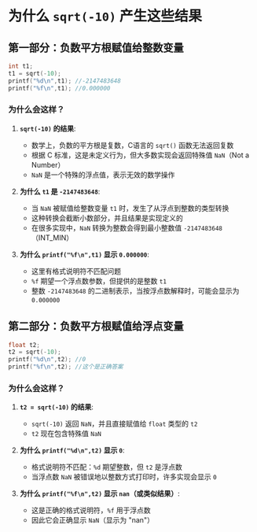 # 为什么 `sqrt(-10)` 产生这些结果

## 第一部分：负数平方根赋值给整数变量

```c
int t1;
t1 = sqrt(-10);
printf("%d\n",t1); //-2147483648
printf("%f\n",t1); //0.000000
```

### 为什么会这样？

1. **`sqrt(-10)` 的结果**:
   - 数学上，负数的平方根是复数，C语言的 `sqrt()` 函数无法返回复数
   - 根据 C 标准，这是未定义行为，但大多数实现会返回特殊值 `NaN`（Not a Number）
   - `NaN` 是一个特殊的浮点值，表示无效的数学操作

2. **为什么 `t1` 是 `-2147483648`**:
   - 当 `NaN` 被赋值给整数变量 `t1` 时，发生了从浮点到整数的类型转换
   - 这种转换会截断小数部分，并且结果是实现定义的
   - 在很多实现中，`NaN` 转换为整数会得到最小整数值 `-2147483648`（INT_MIN）

3. **为什么 `printf("%f\n",t1)` 显示 `0.000000`**:
   - 这里有格式说明符不匹配问题
   - `%f` 期望一个浮点数参数，但提供的是整数 `t1`
   - 整数 `-2147483648` 的二进制表示，当按浮点数解释时，可能会显示为 `0.000000`

## 第二部分：负数平方根赋值给浮点变量

```c
float t2;
t2 = sqrt(-10);
printf("%d\n",t2); //0
printf("%f\n",t2); //这个是正确答案
```

### 为什么会这样？

1. **`t2 = sqrt(-10)` 的结果**:
   - `sqrt(-10)` 返回 `NaN`，并且直接赋值给 `float` 类型的 `t2`
   - `t2` 现在包含特殊值 `NaN`

2. **为什么 `printf("%d\n",t2)` 显示 `0`**:
   - 格式说明符不匹配：`%d` 期望整数，但 `t2` 是浮点数
   - 当浮点数 `NaN` 被错误地以整数方式打印时，许多实现会显示 `0`

3. **为什么 `printf("%f\n",t2)` 显示 `nan`（或类似结果）**:
   - 这是正确的格式说明符，`%f` 用于浮点数
   - 因此它会正确显示 `NaN`（显示为 "nan"）



